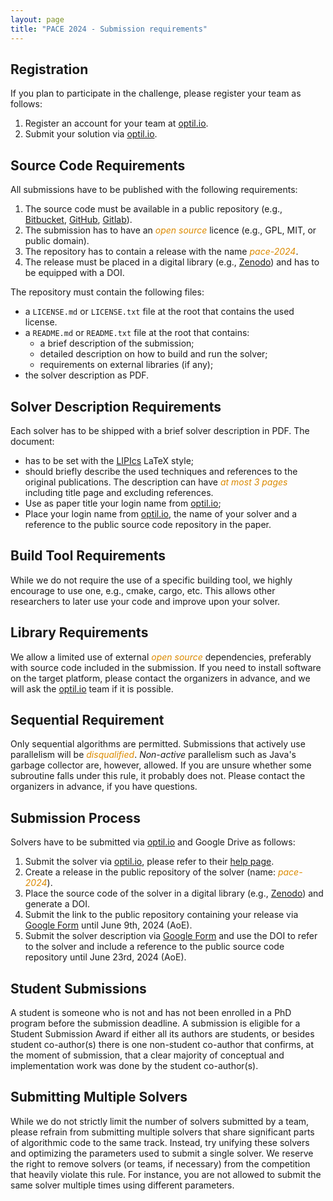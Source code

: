 ```yaml
---
layout: page 
title: "PACE 2024 - Submission requirements"
---
```


## Registration

If you plan to participate in the challenge, please register your team
as follows:

1. Register an account for your team at [optil.io](https://www.optil.io/optilion/login).
2. Submit your solution via [optil.io](https://www.optil.io/optilion/login).

## Source Code Requirements

All submissions have to be published with the following requirements:

1. The source code must be available in a public repository (e.g.,
   [Bitbucket](https://bitbucket.org), [GitHub](https://github.com),
   [Gitlab](https://gitlab.com)).      
2. The submission has to have an <em style="color:#db8a00">open
   source</em> licence (e.g., GPL, MIT, or public domain).   
3. The repository has to contain a release with the name <em
   style="color:#db8a00">pace-2024</em>.
4. The release must be placed in a digital library (e.g.,
      [Zenodo](https://zenodo.org/)) and has to be equipped with a DOI. 

The repository must contain the following files:

- a `LICENSE.md` or `LICENSE.txt` file at the root that contains the
  used license.
- a `README.md` or `README.txt` file at the root that contains:
  - a brief description of the submission;
  - detailed description on how to build and run the solver;
  - requirements on external libraries (if any);
- the solver description as PDF.

## Solver Description Requirements

Each solver has to be shipped with a brief solver description in
PDF. The document:

- has to be set with the
  [LIPIcs](https://www.dagstuhl.de/en/publications/lipics/instructions-for-authors/)
  LaTeX style;
- should briefly describe the used techniques and references to the original publications. The description can have <em
   style="color:#db8a00">at most 3 pages</em> including title page and excluding references.
- Use as paper title your login name from [optil.io](https://www.optil.io/optilion/login);
- Place your login name from [optil.io](https://www.optil.io/optilion/login), the name of your solver and a reference
  to the public source code repository in the paper.

## Build Tool Requirements

While we do not require the use of a specific building tool, we highly encourage to use one, e.g., cmake, cargo, etc.
This allows other researchers to later use your code and improve upon your solver. 

## Library Requirements

We allow a limited use of external <em style="color:#db8a00">open
source</em> dependencies, preferably with source code included in
the submission. If you need to install software on the target
platform, please contact the organizers in advance, and we will ask the
[optil.io](https://www.optil.io/optilion/login) team if it is
possible.

## Sequential Requirement

Only sequential algorithms are permitted. Submissions that actively use
parallelism will be <em style="color:#db8a00">disqualified</em>. 
*Non-active* parallelism such as Java's garbage collector are, however,
allowed. If you are unsure whether some subroutine falls under this
rule, it probably does not. Please contact the organizers in advance, if
you have questions.

## Submission Process

Solvers have to be submitted via [optil.io](https://www.optil.io/) and
Google Drive as follows:

1. Submit the solver via [optil.io](https://www.optil.io/), please refer
      to their [help page](https://www.optil.io/optilion/help). 
2. Create a release in the public repository of the solver (name:
      <em style="color:#db8a00">pace-2024</em>).    
3. Place the source code of the solver in a digital library (e.g.,
      [Zenodo](https://zenodo.org/)) and generate a DOI. 
4. Submit the link to the public repository containing your release via [Google Form](https://docs.google.com/forms/d/e/1FAIpQLSeOfYj3jKWZa7gEqfjRGhUj5lVypoX5FXuCTwD7KetOWhgBVg/viewform?usp=sharing) until June 9th, 2024 (AoE).
5. Submit the solver description via [Google Form](https://docs.google.com/forms/d/e/1FAIpQLScAH0yhQn6C_h8Aec27hvePpaAVm3mtcfM3mi1tOJ7UaDrlew/viewform?usp=sharing) and use the DOI to refer to the solver and include a reference to the public source code repository until June 23rd, 2024 (AoE).
<!-- 4. Submit the solver description via
      Google Drive (link TBA)
      and use the DOI to refer to the solver and include a reference
      to the public source code repository.	   -->

## Student Submissions

A student is someone who is not and has not been enrolled in a PhD
program before the submission deadline. A submission is eligible for a
Student Submission Award if either all its authors are students, or
besides student co-author(s) there is one non-student co-author that
confirms, at the moment of submission, that a clear majority of
conceptual and implementation work was done by the student
co-author(s).

## Submitting Multiple Solvers

While we do not strictly limit the number of solvers
submitted by a team, please refrain from submitting multiple solvers
that share significant parts of algorithmic code to the same track. Instead,
try unifying these solvers and optimizing the parameters used to
submit a single solver. We reserve the right to remove solvers (or
teams, if necessary) from the competition that heavily violate this
rule. For instance, you are not allowed to submit the same solver
multiple times using different parameters.
